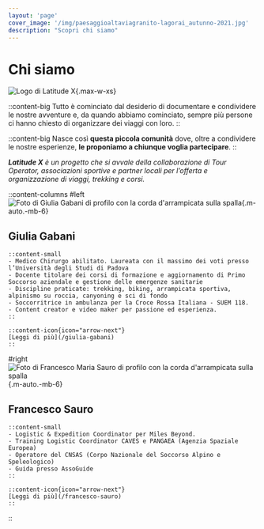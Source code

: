 ```yaml
---
layout: 'page'
cover_image: '/img/paesaggioaltaviagranito-lagorai_autunno-2021.jpg'
description: "Scopri chi siamo"
---
```


# Chi siamo

![Logo di Latitude X](/logo/latitudex-logo-default.svg){.max-w-xs}

::content-big
Tutto è cominciato dal desiderio di documentare e condividere le nostre avventure e, da quando abbiamo cominciato, sempre più persone ci hanno chiesto di organizzare dei viaggi con loro.
::

::content-big
Nasce così **questa piccola comunità** dove, oltre a condividere le nostre esperienze, **le proponiamo a chiunque voglia partecipare**.
::

***Latitude X** è un progetto che si avvale della collaborazione di Tour Operator, associazioni sportive e partner locali per l’offerta e organizzazione di viaggi, trekking e corsi.*

::content-columns
#left
![Foto di Giulia Gabani di profilo con la corda d'arrampicata sulla spalla](/img/default/giulia.jpg){.m-auto.-mb-6}

## Giulia Gabani

    ::content-small
    - Medico Chirurgo abilitato. Laureata con il massimo dei voti presso l’Università degli Studi di Padova
    - Docente titolare dei corsi di formazione e aggiornamento di Primo Soccorso aziendale e gestione delle emergenze sanitarie
    - Discipline praticate: trekking, biking, arrampicata sportiva, alpinismo su roccia, canyoning e sci di fondo
    - Soccorritrice in ambulanza per la Croce Rossa Italiana - SUEM 118.
    - Content creator e video maker per passione ed esperienza.
    ::

    ::content-icon{icon="arrow-next"}
    [Leggi di più](/giulia-gabani)
    ::

#right
![Foto di Francesco Maria Sauro di profilo con la corda d'arrampicata sulla spalla](/img/default/francesco.jpg){.m-auto.-mb-6}

## Francesco Sauro

    ::content-small
    - Logistic & Expedition Coordinator per Miles Beyond.
    - Training Logistic Coordinator CAVES e PANGAEA (Agenzia Spaziale Europea)
    - Operatore del CNSAS (Corpo Nazionale del Soccorso Alpino e Speleologico)
    - Guida presso AssoGuide
    ::

    ::content-icon{icon="arrow-next"}
    [Leggi di più](/francesco-sauro)
    ::
::
